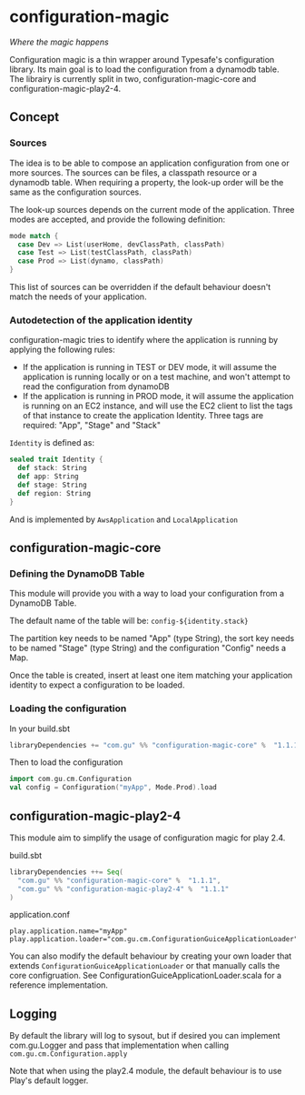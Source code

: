 # configuration-magic
_Where the magic happens_

Configuration magic is a thin wrapper around Typesafe's configuration library. Its main goal is to load the configuration from a dynamodb table.
The librairy is currently split in two, configuration-magic-core and configuration-magic-play2-4.

## Concept
### Sources
The idea is to be able to compose an application configuration from one or more sources. The sources can be files, a classpath resource or a dynamodb table.
When requiring a property, the look-up order will be the same as the configuration sources.

The look-up sources depends on the current mode of the application. Three modes are accepted, and provide the following definition:

````scala
mode match {
  case Dev => List(userHome, devClassPath, classPath)
  case Test => List(testClassPath, classPath)
  case Prod => List(dynamo, classPath)
}
````

This list of sources can be overridden if the default behaviour doesn't match the needs of your application.

### Autodetection of the application identity
configuration-magic tries to identify where the application is running by applying the following rules:

* If the application is running in TEST or DEV mode, it will assume the application is running locally or on a test machine, and won't attempt to read the configuration from dynamoDB
* If the application is running in PROD mode, it will assume the application is running on an EC2 instance, and will use the EC2 client to list the tags of that instance to create the application Identity. Three tags are required: "App", "Stage" and "Stack"

````Identity```` is defined as:

````scala
sealed trait Identity {
  def stack: String
  def app: String
  def stage: String
  def region: String
}
````

And is implemented by ````AwsApplication```` and ````LocalApplication````

## configuration-magic-core

### Defining the DynamoDB Table
This module will provide you with a way to load your configuration from a DynamoDB Table.

The default name of the table will be: ````config-${identity.stack}````

The partition key needs to be named "App" (type String), the sort key needs to be named "Stage" (type String) and the configuration "Config" needs a Map.

Once the table is created, insert at least one item matching your application identity to expect a configuration to be loaded.

### Loading the configuration

In your build.sbt

````scala
libraryDependencies += "com.gu" %% "configuration-magic-core" %  "1.1.1"
````

Then to load the configuration

````scala
import com.gu.cm.Configuration
val config = Configuration("myApp", Mode.Prod).load
````

## configuration-magic-play2-4

This module aim to simplify the usage of configuration magic for play 2.4.

build.sbt

````scala
libraryDependencies ++= Seq(
  "com.gu" %% "configuration-magic-core" %  "1.1.1",
  "com.gu" %% "configuration-magic-play2-4" %  "1.1.1"
)
````

application.conf

````
play.application.name="myApp"
play.application.loader="com.gu.cm.ConfigurationGuiceApplicationLoader"
````

You can also modify the default behaviour by creating your own loader that extends ````ConfigurationGuiceApplicationLoader```` or that manually calls the core configruation.
See ConfigurationGuiceApplicationLoader.scala for a reference implementation.

## Logging
By default the library will log to sysout, but if desired you can implement com.gu.Logger and pass that implementation when calling ````com.gu.cm.Configuration.apply````

Note that when using the play2.4 module, the default behaviour is to use Play's default logger.
